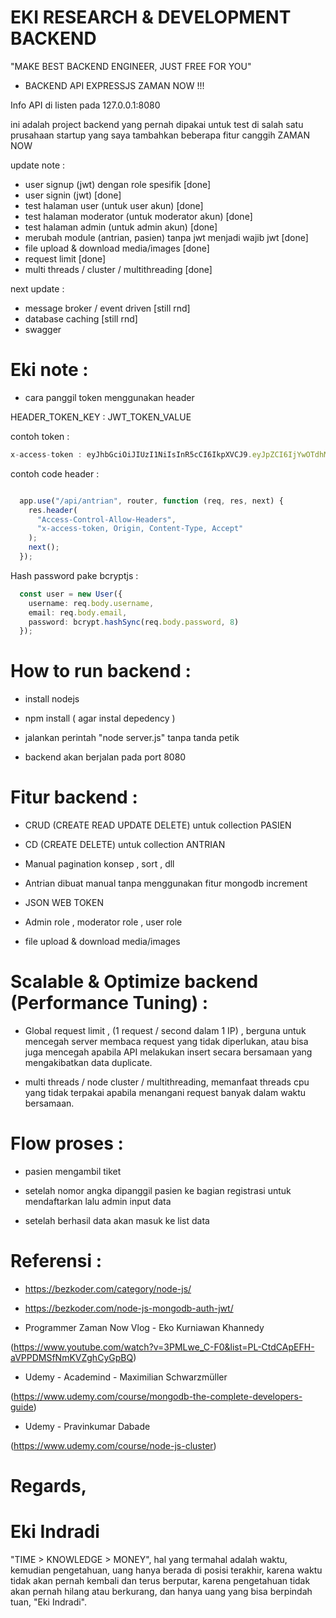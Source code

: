 # EKI RESEARCH & DEVELOPMENT BACKEND

"MAKE BEST BACKEND ENGINEER, JUST FREE FOR YOU"


- BACKEND API EXPRESSJS ZAMAN NOW !!!


Info API di listen pada 127.0.0.1:8080  

ini adalah project backend yang pernah dipakai untuk test di salah satu prusahaan startup yang saya tambahkan beberapa fitur canggih ZAMAN NOW


update note : 
- user signup (jwt) dengan role spesifik  [done]
- user signin (jwt) [done]
- test halaman user (untuk user akun) [done]
- test halaman moderator (untuk  moderator akun)  [done]
- test halaman admin (untuk  admin akun)  [done]
- merubah module (antrian, pasien) tanpa jwt menjadi wajib jwt [done]
- file upload & download media/images  [done]
- request limit [done]
- multi threads /  cluster / multithreading [done]
 
next update :
- message broker / event driven [still rnd]
- database caching [still rnd]
- swagger






# Eki note :

- cara panggil token menggunakan header


HEADER_TOKEN_KEY : JWT_TOKEN_VALUE


contoh token :


```ts
x-access-token : eyJhbGciOiJIUzI1NiIsInR5cCI6IkpXVCJ9.eyJpZCI6IjYwOTdhMWJkNjNkNTZkMTM4YzJlNDljMyIsImlhdCI6MTYyMDYxNzIzNiwiZXhwIjoxNjIwNzAzNjM2fQ.9xwZ9goMZpJdBHhh3XGYDp7hUmtmGgi2DT-K5hWcsw0
```


contoh code header :

```ts

  app.use("/api/antrian", router, function (req, res, next) {
    res.header(
      "Access-Control-Allow-Headers",
      "x-access-token, Origin, Content-Type, Accept"
    );
    next();
  });

```


Hash password pake bcryptjs :

```ts
  const user = new User({
    username: req.body.username,
    email: req.body.email,
    password: bcrypt.hashSync(req.body.password, 8)
  });
```





# How to run backend :

- install nodejs

- npm install  ( agar instal depedency )

- jalankan perintah "node server.js" tanpa tanda petik

- backend akan berjalan pada port 8080





# Fitur backend :

- CRUD (CREATE READ UPDATE DELETE) untuk collection PASIEN 

- CD (CREATE DELETE) untuk collection ANTRIAN

- Manual pagination konsep , sort , dll

- Antrian dibuat manual tanpa menggunakan fitur mongodb increment

- JSON WEB TOKEN

- Admin role , moderator role , user role

- file upload & download media/images




# Scalable & Optimize backend (Performance Tuning) :

- Global request limit , (1 request / second dalam 1 IP) , berguna untuk mencegah server membaca request yang tidak diperlukan, atau bisa juga mencegah apabila API melakukan insert secara bersamaan yang mengakibatkan data duplicate.

- multi threads / node cluster / multithreading, memanfaat threads cpu yang tidak terpakai apabila menangani request banyak dalam waktu bersamaan.





# Flow proses :

- pasien mengambil tiket

- setelah nomor angka dipanggil pasien ke bagian registrasi untuk mendaftarkan lalu admin input data

- setelah berhasil data akan masuk ke list data





# Referensi : 

- https://bezkoder.com/category/node-js/

- https://bezkoder.com/node-js-mongodb-auth-jwt/

- Programmer Zaman Now Vlog - Eko Kurniawan Khannedy 

(https://www.youtube.com/watch?v=3PMLwe_C-F0&list=PL-CtdCApEFH-aVPPDMSfNmKVZghCyGpBQ)

- Udemy - Academind - Maximilian Schwarzmüller

(https://www.udemy.com/course/mongodb-the-complete-developers-guide)

- Udemy - Pravinkumar Dabade 

(https://www.udemy.com/course/node-js-cluster)





# Regards,

# Eki Indradi




"TIME > KNOWLEDGE > MONEY",  hal yang termahal adalah waktu, kemudian pengetahuan, uang hanya berada di posisi terakhir, karena waktu tidak akan pernah kembali dan terus berputar, karena pengetahuan tidak akan pernah hilang atau berkurang, dan hanya uang yang bisa berpindah tuan, "Eki Indradi".

